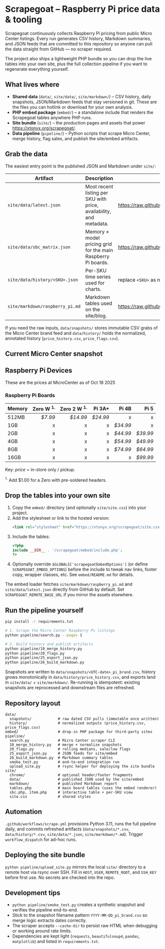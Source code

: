 # Scrapegoat – Raspberry Pi price data & tooling

Scrapegoat continuously collects Raspberry Pi pricing from public Micro Center listings. Every run generates CSV history, Markdown summaries, and JSON feeds that are committed to this repository so anyone can pull the data straight from GitHub — no scraper required.

The project also ships a lightweight PHP bundle so you can drop the live tables into your own site, plus the full collection pipeline if you want to regenerate everything yourself.

## What lives where

- **Shared data** (`data/`, `site/data/`, `site/markdown/`) – CSV history, daily snapshots, JSON/Markdown feeds that stay versioned in git. These are the files you can hotlink or download for your own analysis.
- **PHP embed package** (`embed/`) – a standalone include that renders the Scrapegoat tables anywhere PHP runs.
- **Site bundle** (`site/`) – the production pages and assets that power <https://xtonyx.org/scrapegoat/>.
- **Data pipeline** (`pipeline/`) – Python scripts that scrape Micro Center, merge history, flag sales, and publish the site/embed artifacts.

## Grab the data

The easiest entry point is the published JSON and Markdown under `site/`:

| Artifact | Description | Raw URL |
| --- | --- | --- |
| `site/data/latest.json` | Most recent listing per SKU with price, availability, and metadata. | <https://raw.githubusercontent.com/omgsideburns/scrapegoat/main/site/data/latest.json> |
| `site/data/sbc_matrix.json` | Memory × model pricing grid for the main Raspberry Pi boards. | <https://raw.githubusercontent.com/omgsideburns/scrapegoat/main/site/data/sbc_matrix.json> |
| `site/data/history/<SKU>.json` | Per-SKU time series used for charts. | replace `<SKU>` as needed |
| `site/markdown/raspberry_pi.md` | Markdown tables used on the site/blog. | <https://raw.githubusercontent.com/omgsideburns/scrapegoat/main/site/markdown/raspberry_pi.md> |

If you need the raw inputs, `data/snapshots/` stores immutable CSV grabs of the Micro Center brand feed and `data/history/` holds the normalized, annotated history (`price_history.csv`, `price_flags.csv`).

## Current Micro Center snapshot

<!-- pi-table:start -->
## Raspberry Pi Devices

These are the prices at MicroCenter as of Oct 18 2025

### Raspberry Pi Boards

|Memory|Zero W <sup>1.</sup>|Zero 2 W <sup>1.</sup>|Pi 3A+|Pi 4B|Pi 5|
|:-|-:|-:|-:|-:|-:|
|512MB|*$7.99*|*$14.99*|*$24.99*|x|x|
|1GB|x|x|x|*$34.99*|x|
|2GB|x|x|x|*$44.99*|*$39.99*|
|4GB|x|x|x|*$54.99*|*$49.99*|
|8GB|x|x|x|*$74.99*|*$64.99*|
|16GB|x|x|x|x|*$99.99*|

Key: *price* = in-store only / pickup.

<sup>1.</sup> Add $1.00 for a Zero with pre-soldered headers.
<!-- pi-table:end -->

## Drop the tables into your own site

1. Copy the `embed/` directory (and optionally `site/site.css`) into your project.
2. Add the stylesheet or link to the hosted version:
   ```html
   <link rel="stylesheet" href="https://xtonyx.org/scrapegoat/site.css">
   ```
3. Include the tables:
   ```php
   <?php
   include __DIR__ . '/scrapegoat/embed/include.php';
   ?>
   ```
4. Optionally override `$GLOBALS['scrapegoatEmbedOptions']` (or define `SCRAPEGOAT_EMBED_OPTIONS`) before the include to tweak nav links, footer copy, wrapper classes, etc. See `embed/README.md` for details.

The embed loader fetches `site/markdown/raspberry_pi.md` and `site/data/latest.json` directly from GitHub by default. Set `SCRAPEGOAT_REMOTE_BASE_URL` if you mirror the assets elsewhere.

## Run the pipeline yourself

```bash
pip install -r requirements.txt

# 1. Scrape the Micro Center Raspberry Pi listings
python pipeline/search.py --pages 1

# 2. Build history and publish artifacts
python pipeline/10_merge_history.py
python pipeline/20_flags.py
python pipeline/25_export_json.py
python pipeline/26_build_markdown.py
```

Snapshots are written to `data/snapshots/<UTC-date>_pi_brand.csv`, history grows monotonically in `data/history/price_history.csv`, and exports land in `site/data/` + `site/markdown/`. Re-running is idempotent: existing snapshots are reprocessed and downstream files are refreshed.

## Repository layout

```
data/
  snapshots/            # raw dated CSV pulls (immutable once written)
  history/              # normalized outputs (price_history.csv, price_flags.csv)
embed/                  # drop-in PHP package for third-party sites
pipeline/
  search.py             # Micro Center scraper CLI
  10_merge_history.py   # merge + normalize snapshots
  20_flags.py           # rolling medians, sale/low flags
  25_export_json.py     # JSON feeds for site/embed
  26_build_markdown.py  # Markdown summary tables
  smoke_test.py         # end-to-end integration run
  upload_site.py        # rsync helper for deploying the site bundle
site/
  chrome/               # optional header/footer fragments
  data/                 # published JSON used by the site/embed
  markdown/             # published Markdown report
  tables.php            # main board tables (uses the embed renderer)
  sbc.php, item.php     # interactive table + per-SKU view
  site.css              # shared styles
```

## Automation

`.github/workflows/scrape.yml` provisions Python 3.11, runs the full pipeline daily, and commits refreshed artifacts (`data/snapshots/*.csv`, `data/history/*.csv`, `site/data/*.json`, `site/markdown/*.md`). Trigger `workflow_dispatch` for ad-hoc runs.

## Deploying the site bundle

`python pipeline/upload_site.py` mirrors the local `site/` directory to a remote host via rsync over SSH. Fill in `HOST`, `USER`, `REMOTE_ROOT`, and `SSH_KEY` before first use. No secrets are checked into the repo.

## Development tips

- `python pipeline/smoke_test.py` creates a synthetic snapshot and verifies the pipeline end-to-end.
- Stick to the snapshot filename pattern `YYYY-MM-DD_pi_brand.csv` so merge logic extracts dates correctly.
- The scraper accepts `--cache-dir` to persist raw HTML when debugging or working around rate limits.
- Dependencies are kept light (`requests`, `beautifulsoup4`, `pandas`, `matplotlib`) and listed in `requirements.txt`.
